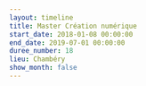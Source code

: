 ```yaml
---
layout: timeline
title: Master Création numérique
start_date: 2018-01-08 00:00:00
end_date: 2019-07-01 00:00:00
duree_number: 18
lieu: Chambéry
show_month: false
---
```

